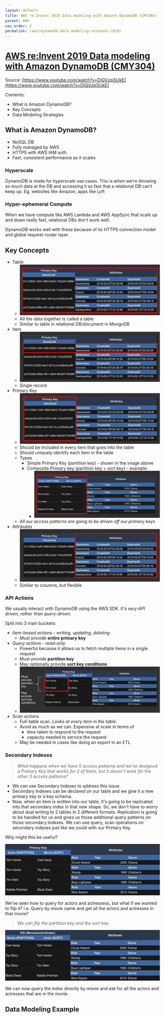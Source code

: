```yaml
---
layout: default
title: AWS re:Invent 2019 Data modeling with Amazon DynamoDB (CMY304)
parent: AWS
nav_order: 2
permalink: /aws/dynamodb-data-modeling-reinvent-2019/
---
```


# [AWS re:Invent 2019 Data modeling with Amazon DynamoDB (CMY304)](https://www.youtube.com/watch?v=DIQVJqiSUkE)

Source: [https://www.youtube.com/watch?v=DIQVJqiSUkE](https://www.youtube.com/watch?v=DIQVJqiSUkE)

Contents:
- What is Amazon DynamoDB?
- Key Concepts
- Data Modeling Strategies

## What is Amazon DynamoDB?

- NoSQL DB
- Fully managed by AWS
- HTTPS with AWS IAM auth
- Fast, consistent performance as it scales

### Hyperscale

DynamoDB is made for hyperscale use cases. This is when we're throwing so much data at the DB and accessing it so fast that a relational DB can't keep up. Eg. websites like Amazon, apps like Lyft

### Hyper-ephemeral Compute

When we have compute like AWS Lambda and AWS AppSync that scale up and down really fast, relational DBs don't work well.

DynamoDB works well with these because of its HTTPS connection model and global request-router layer.

## Key Concepts

- Table
    - ![Table](images/dynamodb-table.png) 
    - All the data together is called a table
    - Similar to table in relational DB/document in MongoDB
- Item
    - ![Item](images/dynamodb-item.png) 
    - Single record
- Primary Key
    - ![Primary Key](images/dynamodb-pk.png)
    - Should be included in every item that goes into the table
    - Should uniquely identify each item in the table
    - Types
        - Simple Primary Key (partition key) - shown in the image above
        - Composite Primary key (partition key + sort key) - example:
            - ![Composite Primary Key](images/dynamodb-composite-pk.png)
    - *All our access patterns are going to be driven off our primary keys*
- Attributes
    - ![Attributes](images/dynamodb-attributes.png)
    - Similar to columns, but flexible

### API Actions

We usually interact with DynamoDB using the AWS SDK. *It's very API driven, rather than query-driven.*

Split into 3 main buckets:
- *Item-based actions - writing, updating, deleting*
    - Must provide **entire primary key**
- *Query actions - read-only*
    - Powerful because it allows us to fetch multiple items in a single request
    - Must provide **partition key**
    - May optionally provide **sort key conditions**
    - ![DynamoDB Query API Actions](images/dynamodb-query-api.png)
- *Scan actions*
    - Full-table scan. *Looks at every item in the table.*
    - Avoid as much as we can. Expensive at scale in terms of
        - time taken to respond to the request
        - capacity needed to service the request
    - May be needed in cases like doing an export in an ETL.

### Secondary Indexes

> *What happens when we have 5 access patterns and we've designed a Primary Key that works for 2 of them, but it doesn't work for the other 3 access patterns?*

- We can use Secondary Indexes to address this issue.
- Secondary Indexes can be declared on our table and we give it a new primary key or a key schema.
- Now, when an item is written into our table, it's going to be replicated into that secondary index in that new shape. So, we don't have to worry about dual writing to 2 tables in 2 different formats. Replication is going to be handled for us and gives us those additional query patterns on those secondary indexes. We can use query, scan operations on secondary indexes just like we could with our Primary Key.

Why might this be useful?

![Actors and Movies Database](images/dynamodb-actors-movies-db.png)

We've seen how to query for actors and actressess, but what if we wanted to flip it? i.e. Query by movie name and get all the actors and actresses in that movie?

> *We can flip the partition key and the sort key.*

![Flipped Keys](images/dynamodb-flipped-keys.png)

We can now query the index directly by movie and ask for all the actors and actresses that are in the movie.

## Data Modeling Example